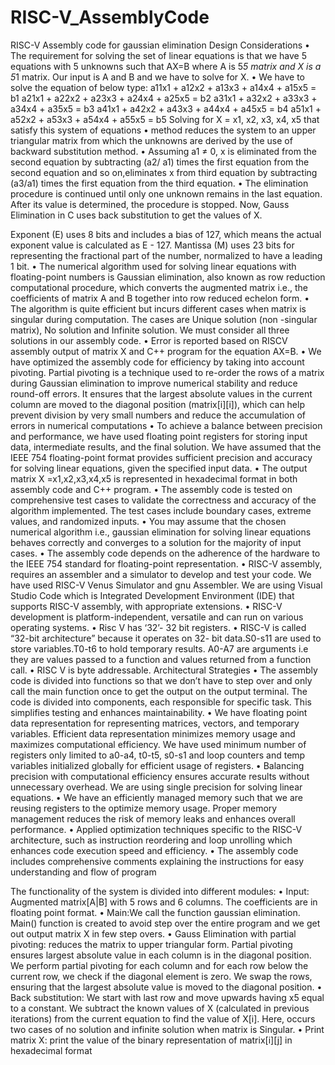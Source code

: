 # RISC-V_AssemblyCode
RISC-V Assembly code for gaussian elimination
Design Considerations
• The requirement for solving the set of linear equations is that we have 5 equations
with 5 unknowns such that AX=B where A is 5*5 matrix and X is a 5*1 matrix. Our
input is A and B and we have to solve for X.
• We have to solve the equation of below type:
a11x1 + a12x2 + a13x3 + a14x4 + a15x5 = b1
a21x1 + a22x2 + a23x3 + a24x4 + a25x5 = b2
a31x1 + a32x2 + a33x3 + a34x4 + a35x5 = b3
a41x1 + a42x2 + a43x3 + a44x4 + a45x5 = b4
a51x1 + a52x2 + a53x3 + a54x4 + a55x5 = b5
Solving for X = x1, x2, x3, x4, x5 that satisfy this system of equations
• method reduces the system to an upper triangular matrix from which the
unknowns are derived by the use of backward substitution method.
• Assuming a1 ≠ 0, x is eliminated from the second equation by subtracting (a2/
a1) times the first equation from the second equation and so on,eliminates x from
third equation by subtracting (a3/a1) times the first equation from the third
equation.
• The elimination procedure is continued until only one unknown remains in
the last equation. After its value is determined, the procedure is stopped. Now,
Gauss Elimination in C uses back substitution to get the values of X.

Exponent (E) uses 8 bits and includes a bias of 127, which means the actual exponent
value is calculated as E - 127. Mantissa (M) uses 23 bits for representing the
fractional part of the number, normalized to have a leading 1 bit.
• The numerical algorithm used for solving linear equations with floating-point
numbers is Gaussian elimination, also known as row reduction computational
procedure, which converts the augmented matrix i.e., the coefficients of matrix A
and B together into row reduced echelon form.
• The algorithm is quite efficient but incurs different cases when matrix is singular
during computation. The cases are Unique solution (non -singular matrix), No
solution and Infinite solution. We must consider all three solutions in our assembly
code.
• Error is reported based on RISCV assembly output of matrix X and C++ program for
the equation AX=B.
• We have optimized the assembly code for efficiency by taking into account pivoting.
Partial pivoting is a technique used to re-order the rows of a matrix during Gaussian
elimination to improve numerical stability and reduce round-off errors. It ensures
that the largest absolute values in the current column are moved to the diagonal
position (matrix[i][i]), which can help prevent division by very small numbers and
reduce the accumulation of errors in numerical computations
• To achieve a balance between precision and performance, we have used floating
point registers for storing input data, intermediate results, and the final solution. We
have assumed that the IEEE 754 floating-point format provides sufficient precision
and accuracy for solving linear equations, given the specified input data.
• The output matrix X =x1,x2,x3,x4,x5 is represented in hexadecimal format in both
assembly code and C++ program.
• The assembly code is tested on comprehensive test cases to validate the correctness
and accuracy of the algorithm implemented. The test cases include boundary cases,
extreme values, and randomized inputs.
• You may assume that the chosen numerical algorithm i.e., gaussian elimination for
solving linear equations behaves correctly and converges to a solution for the
majority of input cases.
• The assembly code depends on the adherence of the hardware to the IEEE 754
standard for floating-point representation.
• RISC-V assembly, requires an assembler and a simulator to develop and test your
code. We have used RISC-V Venus Simulator and gnu Assembler. We are using
Visual Studio Code which is Integrated Development Environment (IDE) that
supports RISC-V assembly, with appropriate extensions.
• RISC-V development is platform-independent, versatile and can run on various
operating systems.
• Risc V has ‘32’- 32 bit registers.
• RISC-V is called “32-bit architecture” because it operates on 32- bit data.S0-s11 are
used to store variables.T0-t6 to hold temporary results. A0-A7 are arguments i.e they
are values passed to a function and values returned from a function call.
• RISC V is byte addressable.
Architectural Strategies
• The assembly code is divided into functions so that we don’t have to step over and
only call the main function once to get the output on the output terminal. The code
is divided into components, each responsible for specific task. This simplifies testing
and enhances maintainability.
• We have floating point data representation for representing matrices, vectors, and
temporary variables. Efficient data representation minimizes memory usage and
maximizes computational efficiency. We have used minimum number of registers
only limited to a0-a4, t0-t5, s0-s1 and loop counters and temp variables initialized
globally for efficient usage of registers.
• Balancing precision with computational efficiency ensures accurate results without
unnecessary overhead. We are using single precision for solving linear equations.
• We have an efficiently managed memory such that we are reusing registers to the
optimize memory usage. Proper memory management reduces the risk of memory
leaks and enhances overall performance.
• Applied optimization techniques specific to the RISC-V architecture, such as
instruction reordering and loop unrolling which enhances code execution speed and
efficiency.
• The assembly code includes comprehensive comments explaining the instructions
for easy understanding and flow of program


The functionality of the system is divided into different modules:
• Input: Augmented matrix[A|B] with 5 rows and 6 columns. The coefficients are in
floating point format.
• Main:We call the function gaussian elimination. Main() function is created to avoid
step over the entire program and we get out output matrix X in few step overs.
• Gauss Elimination with partial pivoting: reduces the matrix to upper triangular form.
Partial pivoting ensures largest absolute value in each column is in the diagonal
position. We perform partial pivoting for each column and for each row below the
current row, we check if the diagonal element is zero. We swap the rows, ensuring
that the largest absolute value is moved to the diagonal position.
• Back substitution: We start with last row and move upwards having x5 equal to a
constant. We subtract the known values of X (calculated in previous iterations) from
the current equation to find the value of X[i]. Here, occurs two cases of no solution
and infinite solution when matrix is Singular.
• Print matrix X: print the value of the binary representation of matrix[i][j] in
hexadecimal format
